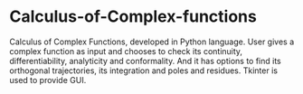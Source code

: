 # Calculus-of-Complex-functions
Calculus of Complex Functions, developed in Python language.
User gives a complex function as input and chooses to check its continuity, differentiability, analyticity and conformality.
And it has options to find its orthogonal trajectories, its integration and poles and residues. Tkinter is used to provide GUI.
